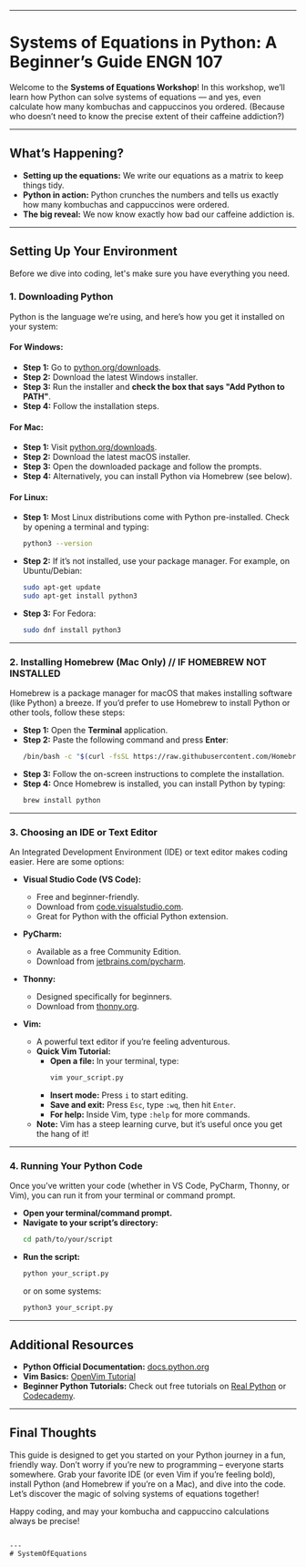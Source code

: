 
---


# Systems of Equations in Python: A Beginner’s Guide ENGN 107 

Welcome to the **Systems of Equations Workshop**! In this workshop, we’ll learn how Python can solve systems of equations — and yes, even calculate how many kombuchas and cappuccinos you ordered. (Because who doesn’t need to know the precise extent of their caffeine addiction?) 

---

## What’s Happening?

- **Setting up the equations:** We write our equations as a matrix to keep things tidy.
- **Python in action:** Python crunches the numbers and tells us exactly how many kombuchas and cappuccinos were ordered.
- **The big reveal:** We now know exactly how bad our caffeine addiction is.

---

## Setting Up Your Environment

Before we dive into coding, let's make sure you have everything you need.

### 1. **Downloading Python**

Python is the language we’re using, and here’s how you get it installed on your system:

#### **For Windows:**
- **Step 1:** Go to [python.org/downloads](https://www.python.org/downloads/).
- **Step 2:** Download the latest Windows installer.
- **Step 3:** Run the installer and **check the box that says "Add Python to PATH"**.
- **Step 4:** Follow the installation steps.

#### **For Mac:**
- **Step 1:** Visit [python.org/downloads](https://www.python.org/downloads/).
- **Step 2:** Download the latest macOS installer.
- **Step 3:** Open the downloaded package and follow the prompts.
- **Step 4:** Alternatively, you can install Python via Homebrew (see below).

#### **For Linux:**
- **Step 1:** Most Linux distributions come with Python pre-installed. Check by opening a terminal and typing:
  ```bash
  python3 --version

- **Step 2:** If it’s not installed, use your package manager. For example, on Ubuntu/Debian:
  ```bash
  sudo apt-get update
  sudo apt-get install python3
  ```
- **Step 3:** For Fedora:
  ```bash
  sudo dnf install python3
  ```

---

### 2. **Installing Homebrew (Mac Only) // IF HOMEBREW NOT INSTALLED**

Homebrew is a package manager for macOS that makes installing software (like Python) a breeze. If you’d prefer to use Homebrew to install Python or other tools, follow these steps:

- **Step 1:** Open the **Terminal** application.
- **Step 2:** Paste the following command and press **Enter**:
  ```bash
  /bin/bash -c "$(curl -fsSL https://raw.githubusercontent.com/Homebrew/install/HEAD/install.sh)"
  ```
- **Step 3:** Follow the on-screen instructions to complete the installation.
- **Step 4:** Once Homebrew is installed, you can install Python by typing:
  ```bash
  brew install python
  ```

---

### 3. **Choosing an IDE or Text Editor**

An Integrated Development Environment (IDE) or text editor makes coding easier. Here are some options:

- **Visual Studio Code (VS Code):**
  - Free and beginner-friendly.
  - Download from [code.visualstudio.com](https://code.visualstudio.com/).
  - Great for Python with the official Python extension.

- **PyCharm:**
  - Available as a free Community Edition.
  - Download from [jetbrains.com/pycharm](https://www.jetbrains.com/pycharm/download/).

- **Thonny:**
  - Designed specifically for beginners.
  - Download from [thonny.org](https://thonny.org/).

- **Vim:**
  - A powerful text editor if you’re feeling adventurous.
  - **Quick Vim Tutorial:**
    - **Open a file:** In your terminal, type:
      ```bash
      vim your_script.py
      ```
    - **Insert mode:** Press `i` to start editing.
    - **Save and exit:** Press `Esc`, type `:wq`, then hit `Enter`.
    - **For help:** Inside Vim, type `:help` for more commands.
  - **Note:** Vim has a steep learning curve, but it’s useful once you get the hang of it!

---

### 4. **Running Your Python Code**

Once you’ve written your code (whether in VS Code, PyCharm, Thonny, or Vim), you can run it from your terminal or command prompt.

- **Open your terminal/command prompt.**
- **Navigate to your script’s directory:**
  ```bash
  cd path/to/your/script
  ```
- **Run the script:**
  ```bash
  python your_script.py
  ```
  or on some systems:
  ```bash
  python3 your_script.py
  ```

---

## Additional Resources

- **Python Official Documentation:** [docs.python.org](https://docs.python.org/)
- **Vim Basics:** [OpenVim Tutorial](https://www.openvim.com/tutorial.html)
- **Beginner Python Tutorials:** Check out free tutorials on [Real Python](https://realpython.com/) or [Codecademy](https://www.codecademy.com/learn/learn-python-3).

---

## Final Thoughts

This guide is designed to get you started on your Python journey in a fun, friendly way. Don’t worry if you’re new to programming – everyone starts somewhere. Grab your favorite IDE (or even Vim if you’re feeling bold), install Python (and Homebrew if you’re on a Mac), and dive into the code. Let’s discover the magic of solving systems of equations together!

Happy coding, and may your kombucha and cappuccino calculations always be precise!
```

---
# SystemOfEquations
